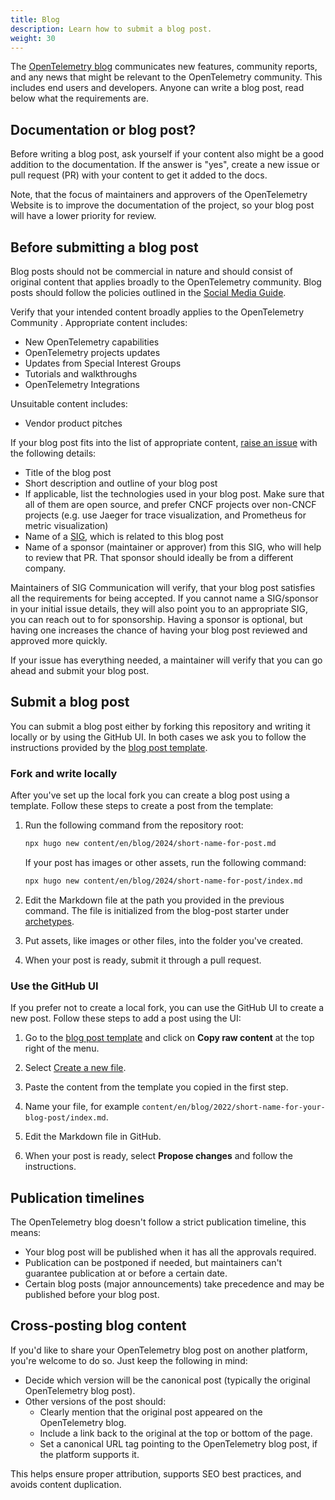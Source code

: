 ```yaml
---
title: Blog
description: Learn how to submit a blog post.
weight: 30
---
```


The [OpenTelemetry blog](/blog/) communicates new features, community reports,
and any news that might be relevant to the OpenTelemetry community. This
includes end users and developers. Anyone can write a blog post, read below what
the requirements are.

## Documentation or blog post?

Before writing a blog post, ask yourself if your content also might be a good
addition to the documentation. If the answer is "yes", create a new issue or
pull request (PR) with your content to get it added to the docs.

Note, that the focus of maintainers and approvers of the OpenTelemetry Website
is to improve the documentation of the project, so your blog post will have a
lower priority for review.

## Before submitting a blog post

Blog posts should not be commercial in nature and should consist of original
content that applies broadly to the OpenTelemetry community. Blog posts should
follow the policies outlined in the
[Social Media Guide](https://github.com/open-telemetry/community/blob/main/social-media-guide.md).

Verify that your intended content broadly applies to the OpenTelemetry Community
. Appropriate content includes:

- New OpenTelemetry capabilities
- OpenTelemetry projects updates
- Updates from Special Interest Groups
- Tutorials and walkthroughs
- OpenTelemetry Integrations

Unsuitable content includes:

- Vendor product pitches

If your blog post fits into the list of appropriate content,
[raise an issue](https://github.com/open-telemetry/opentelemetry.io/issues/new?title=New%20Blog%20Post:%20%3Ctitle%3E)
with the following details:

- Title of the blog post
- Short description and outline of your blog post
- If applicable, list the technologies used in your blog post. Make sure that
  all of them are open source, and prefer CNCF projects over non-CNCF projects
  (e.g. use Jaeger for trace visualization, and Prometheus for metric
  visualization)
- Name of a [SIG](https://github.com/open-telemetry/community/), which is
  related to this blog post
- Name of a sponsor (maintainer or approver) from this SIG, who will help to
  review that PR. That sponsor should ideally be from a different company.

Maintainers of SIG Communication will verify, that your blog post satisfies all
the requirements for being accepted. If you cannot name a SIG/sponsor in your
initial issue details, they will also point you to an appropriate SIG, you can
reach out to for sponsorship. Having a sponsor is optional, but having one
increases the chance of having your blog post reviewed and approved more
quickly.

If your issue has everything needed, a maintainer will verify that you can go
ahead and submit your blog post.

## Submit a blog post

You can submit a blog post either by forking this repository and writing it
locally or by using the GitHub UI. In both cases we ask you to follow the
instructions provided by the
[blog post template](https://github.com/open-telemetry/opentelemetry.io/tree/main/archetypes/blog.md).

### Fork and write locally

After you've set up the local fork you can create a blog post using a template.
Follow these steps to create a post from the template:

1. Run the following command from the repository root:

   ```sh
   npx hugo new content/en/blog/2024/short-name-for-post.md
   ```

   If your post has images or other assets, run the following command:

   ```sh
   npx hugo new content/en/blog/2024/short-name-for-post/index.md
   ```

1. Edit the Markdown file at the path you provided in the previous command. The
   file is initialized from the blog-post starter under
   [archetypes](https://github.com/open-telemetry/opentelemetry.io/tree/main/archetypes/).

1. Put assets, like images or other files, into the folder you've created.

1. When your post is ready, submit it through a pull request.

### Use the GitHub UI

If you prefer not to create a local fork, you can use the GitHub UI to create a
new post. Follow these steps to add a post using the UI:

1.  Go to the
    [blog post template](https://github.com/open-telemetry/opentelemetry.io/tree/main/archetypes/blog.md)
    and click on **Copy raw content** at the top right of the menu.

1.  Select
    [Create a new file](https://github.com/open-telemetry/opentelemetry.io/new/main).

1.  Paste the content from the template you copied in the first step.

1.  Name your file, for example
    `content/en/blog/2022/short-name-for-your-blog-post/index.md`.

1.  Edit the Markdown file in GitHub.

1.  When your post is ready, select **Propose changes** and follow the
    instructions.

## Publication timelines

The OpenTelemetry blog doesn't follow a strict publication timeline, this means:

- Your blog post will be published when it has all the approvals required.
- Publication can be postponed if needed, but maintainers can't guarantee
  publication at or before a certain date.
- Certain blog posts (major announcements) take precedence and may be published
  before your blog post.

## Cross-posting blog content

If you'd like to share your OpenTelemetry blog post on another platform, you're
welcome to do so. Just keep the following in mind:

- Decide which version will be the canonical post (typically the original
  OpenTelemetry blog post).
- Other versions of the post should:
  - Clearly mention that the original post appeared on the OpenTelemetry blog.
  - Include a link back to the original at the top or bottom of the page.
  - Set a canonical URL tag pointing to the OpenTelemetry blog post, if the
    platform supports it.

This helps ensure proper attribution, supports SEO best practices, and avoids
content duplication.
